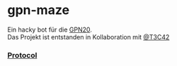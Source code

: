 # gpn-maze

Ein hacky bot für die [GPN20](https://entropia.de/GPN20). \
Das Projekt ist entstanden in Kollaboration mit [@T3C42](github.com/T3C42)

### [Protocol](https://github.com/freehuntx/gpn-mazing/blob/master/PROTOCOL.md)
